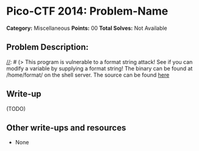# Pico-CTF 2014: Problem-Name

**Category:** Miscellaneous
**Points:** 00
**Total Solves:** Not Available
## Problem Description:

[//]: # (> This program is vulnerable to a format string attack! See if you can modify a variable by supplying a format string! The binary can be found at /home/format/ on the shell server. The source can be found [here](format.c\).)

## Write-up
[//]: # (> Your write up goes here.)
(TODO)

## Other write-ups and resources

* None
